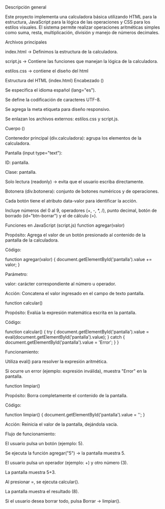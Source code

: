  Descripción general

Este proyecto implementa una calculadora básica utilizando HTML para la estructura, JavaScript para la lógica de las operaciones y CSS para los estilos visuales.
El sistema permite realizar operaciones aritméticas simples como suma, resta, multiplicación, división y manejo de números decimales.

 Archivos principales

index.html → Definimos la estructura de la calculadora.

script.js -> Contiene las funciones que manejan la lógica de la calculadora.

estilos.css -> contiene el diseño del html

Estructura del HTML (index.html)
    Encabezado (<head>)

Se especifica el idioma español (lang="es").

Se define la codificación de caracteres UTF-8.

Se agrega la meta etiqueta para diseño responsivo.

Se enlazan los archivos externos: estilos.css y script.js.

 Cuerpo (<body>)

Contenedor principal (div.calculadora): agrupa los elementos de la calculadora.

Pantalla (input type="text"):

ID: pantalla.

Clase: pantalla.

Solo lectura (readonly) → evita que el usuario escriba directamente.

Botonera (div.botonera): conjunto de botones numéricos y de operaciones.

Cada botón tiene el atributo data-valor para identificar la acción.

Incluye números del 0 al 9, operadores (+, -, *, /), punto decimal, botón de borrado (id="btn-borrar") y el de cálculo (=).

Funciones en JavaScript (script.js)
    function agregar(valor)

Propósito:
Agrega el valor de un botón presionado al contenido de la pantalla de la calculadora.

Código:

function agregar(valor) {
  document.getElementById('pantalla').value += valor;
}


Parámetro:

valor: carácter correspondiente al número u operador.

Acción:
Concatena el valor ingresado en el campo de texto pantalla.

 function calcular()

Propósito:
Evalúa la expresión matemática escrita en la pantalla.

Código:

function calcular() {
  try {
    document.getElementById('pantalla').value = eval(document.getElementById('pantalla').value);
  } catch {
    document.getElementById('pantalla').value = 'Error';
  }
}


Funcionamiento:

Utiliza eval() para resolver la expresión aritmética.

Si ocurre un error (ejemplo: expresión inválida), muestra "Error" en la pantalla.


 function limpiar()

Propósito:
Borra completamente el contenido de la pantalla.

Código:

function limpiar() {
  document.getElementById('pantalla').value = '';
}


Acción:
Reinicia el valor de la pantalla, dejándola vacía.

Flujo de funcionamiento:

El usuario pulsa un botón (ejemplo: 5).

Se ejecuta la función agregar("5") → la pantalla muestra 5.

El usuario pulsa un operador (ejemplo: +) y otro número (3).

La pantalla muestra 5+3.

Al presionar =, se ejecuta calcular().

La pantalla muestra el resultado (8).

Si el usuario desea borrar todo, pulsa Borrar → limpiar().
